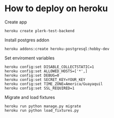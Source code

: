 # How to deploy on heroku

Create app 
```
heroku create plerk-test-backend
```

Install postgres addon 
```
heroku addons:create heroku-postgresql:hobby-dev
```

Set enviroment variables

```
heroku config:set DISABLE_COLLECTSTATIC=1
heroku config:set ALLOWED_HOSTS=['*',]
heroku config:set DEBUG=0
heroku config:set SECRET_KEY=YOUR_KEY
heroku config:set TIME_ZONE=America/Guayaquil
heroku config:set SSL_REQUIRED=1
```

Migrate and load fixtures
```
heroku run python manage.py migrate
heroku run python load_fixtures.py
```